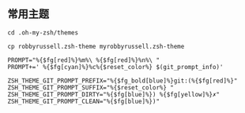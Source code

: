 ## 常用主题

`cd .oh-my-zsh/themes`

`cp robbyrussell.zsh-theme myrobbyrussell.zsh-theme`

```shell
PROMPT="%{$fg[red]%}%m%\ %{$fg[red]%}%n%\ "
PROMPT+=' %{$fg[cyan]%}%c%{$reset_color%} $(git_prompt_info)'

ZSH_THEME_GIT_PROMPT_PREFIX="%{$fg_bold[blue]%}git:(%{$fg[red]%}"
ZSH_THEME_GIT_PROMPT_SUFFIX="%{$reset_color%} "
ZSH_THEME_GIT_PROMPT_DIRTY="%{$fg[blue]%}) %{$fg[yellow]%}✗"
ZSH_THEME_GIT_PROMPT_CLEAN="%{$fg[blue]%})"
```

